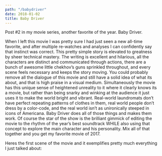 ```yaml
---
path: "/babydriver"
date: 2018-01-02
title: Baby Driver
---
```


Post #2 in my movie series, another favorite of the year. Baby Driver.

When I left this movie I was pretty sure I had just seen a new all-time favorite, and after multiple re-watches and analyses I can confidently say that instinct was correct. This pretty simple story is elevated to greatness by sheer technical mastery. The writing is excellent and hilarious, all the characters are distinct and communicated through actions, there are a bunch of awesome little chekhov’s guns sprinkled throughout, and every scene feels necessary and keeps the story moving. You could probably remove all the dialogue of this movie and still have a solid idea of what its about, and that is high praise in a visual medium. Simultaneously the movie has this unique sense of heightened unreality to it where it clearly knows its a movie, but rather than being snarky and winking at the audience it just uses it to make the world bright and vibrant. Real-world laundromats don’t have perfect repeating patterns of clothes in them, real world people don’t dress by a color-code, and the real world isn’t as unironically steeped in icons of Americana. Baby Driver does all of those things and makes them work. Of course the star of the show is the brilliant gimmick of editing the movie to the rhythm of the year’s best soundtrack WHILE also using that concept to explore the main character and his personality. Mix all of that together and you get my favorite movie of 2017.

Heres the first scene of the movie and it exemplifies pretty much everything I just talked about:
